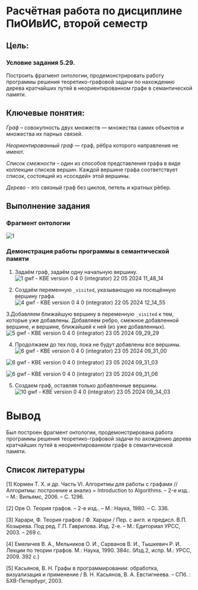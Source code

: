 # Расчётная работа по дисциплине ПиОИвИС, второй семестр


## Цель:


### Условие задания 5.29.
Построить фрагмент онтологии, продемонстрировать работу программы решения теоретико-графовой задачи по нахождению дерева кратчайших путей в неориентированном графе в семантической памяти.

## Ключевые понятия:
*Граф* – совокупность двух множеств — множества самих объектов и множества их парных связей.

*Неориентированный граф*  — граф, рёбра которого направления не имеют.

*Список смежности* – один из способов представления графа в виде коллекции списков вершин. Каждой вершине графа соответствует список, состоящий из «соседей» этой вершины.

*Дерево* - это связный граф без циклов, петель и кратных рёбер.

## Выполнение задания
### Фрагмент онтологии
![1](https://github.com/iis-32170x/RPIIS/assets/144374775/5e80d538-fbc6-411f-8259-007fac20051d)


### Демонстрация работы программы в семантической памяти
1. Задаём граф, задаём одну начальную вершину. 
![1 gwf - KBE version 0 4 0  (integrator) 22 05 2024 11_48_14](https://github.com/iis-32170x/RPIIS/assets/144374775/6a4b38eb-518d-4192-883f-76bfde422900)


2. Создаём переменную `_visited`, указывающую на посещённую вершину графа.
![4 gwf - KBE version 0 4 0  (integrator) 22 05 2024 12_14_55](https://github.com/iis-32170x/RPIIS/assets/144374775/d07fa8ef-4462-4450-aef5-792325ac10a7)

3.Добавляем ближайшую вершину в переменную `_visited` к тем, которые уже добавлены. Добавляем ребро, смежное добавленной вершине, и вершине, ближайшей к ней (из уже добавленных).
![5 gwf - KBE version 0 4 0  (integrator) 23 05 2024 09_29_29](https://github.com/iis-32170x/RPIIS/assets/144374775/a5e3eb8e-ca22-42b3-8b6d-5219af831bfd)

4. Продолжаем до тех пор, пока не будут добавлены все вершины.
![6 gwf - KBE version 0 4 0  (integrator) 23 05 2024 09_31_00](https://github.com/iis-32170x/RPIIS/assets/144374775/15918239-e0ab-415c-b1f9-2c1203f5df59)


![6 gwf - KBE version 0 4 0  (integrator) 23 05 2024 09_31_03](https://github.com/iis-32170x/RPIIS/assets/144374775/9ef33eb9-e53e-4cf3-8109-06c99cabae32)


![6 gwf - KBE version 0 4 0  (integrator) 23 05 2024 09_31_06](https://github.com/iis-32170x/RPIIS/assets/144374775/8cdf3721-f50e-416b-8dec-88ee0ebc6c6c)

5. Создаем граф, оставляя только добавленные вершины.
![10 gwf - KBE version 0 4 0  (integrator) 23 05 2024 09_34_03](https://github.com/iis-32170x/RPIIS/assets/144374775/3d6b20cd-505f-4d79-8fa6-2c8042bf7f53)

# Вывод
Был построен фрагмент онтологии, продемонстрирована работа программы решения теоретико-графовой задачи по ахождению дерева кратчайших путей в неориентированном графе в семантической памяти.

## Список литературы

[1] Кормен Т. Х. и др. Часть VI. Алгоритмы для работы с графами // Алгоритмы: построение и анализ = Introduction to Algorithms. – 2-е изд.. – М.: Вильямс, 2006. – С. 1296.

[2] Оре О. Теория графов. – 2-е изд.. – М.: Наука, 1980. – С. 336.

[3] Харари, Ф. Теория графов / Ф. Харари / Пер. с англ. и предисл. В.П. Козырева. Под ред. Г.П. Гаврилова. Изд. 2-е. – М.: Едиториал УРСС, 2003. – 269 с.

[4] Емеличев В. А., Мельников О. И., Сарванов В. И., Тышкевич Р. И. Лекции по теории графов. М.: Наука, 1990. 384с. (Изд.2, испр. М.: УРСС, 2009. 392 с.)

[5] Касьянов, В. Н. Графы в программировании: обработка, визуализация и применение / В. Н. Касьянов, В. А. Евстигнеева. – СПб. : БХВ-Петербург, 2003.
